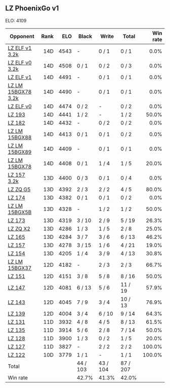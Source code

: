 ## LZ PhoenixGo v1 ##

ELO: 4109

Opponent | Rank | ELO | Black | Write | Total | Win rate
---------|-----:|----:|-------|-------|-------|-------:
[LZ ELF v1 3.2k](LZ%20ELF%20v1%203.2k.md) | 14D | 4543 | - | 0 / 1 | 0 / 1 | 0.0%
[LZ ELF v0 3.2k](LZ%20ELF%20v0%203.2k.md) | 14D | 4508 | 0 / 1 | 0 / 2 | 0 / 3 | 0.0%
[LZ ELF v1](LZ%20ELF%20v1.md) | 14D | 4491 | - | 0 / 1 | 0 / 1 | 0.0%
[LZ LM 15BGX78 3.2k](LZ%20LM%2015BGX78%203.2k.md) | 14D | 4490 | - | 0 / 1 | 0 / 1 | 0.0%
[LZ ELF v0](LZ%20ELF%20v0.md) | 14D | 4474 | 0 / 2 | - | 0 / 2 | 0.0%
[LZ 193](LZ%20193.md) | 14D | 4441 | 1 / 2 | - | 1 / 2 | 50.0%
[LZ 182](LZ%20182.md) | 14D | 4432 | - | 0 / 2 | 0 / 2 | 0.0%
[LZ LM 15BGX88](LZ%20LM%2015BGX88.md) | 14D | 4413 | 0 / 1 | 0 / 1 | 0 / 2 | 0.0%
[LZ LM 15BGX89](LZ%20LM%2015BGX89.md) | 14D | 4409 | - | 0 / 1 | 0 / 1 | 0.0%
[LZ LM 15BGX78](LZ%20LM%2015BGX78.md) | 14D | 4408 | 0 / 1 | 1 / 4 | 1 / 5 | 20.0%
[LZ 157 3.2k](LZ%20157%203.2k.md) | 13D | 4400 | 0 / 3 | 0 / 1 | 0 / 4 | 0.0%
[LZ ZQ G5](LZ%20ZQ%20G5.md) | 13D | 4392 | 2 / 3 | 2 / 2 | 4 / 5 | 80.0%
[LZ 174](LZ%20174.md) | 13D | 4382 | 0 / 1 | 0 / 1 | 0 / 2 | 0.0%
[LZ LM 15BGX5B](LZ%20LM%2015BGX5B.md) | 13D | 4328 | - | 1 / 2 | 1 / 2 | 50.0%
[LZ 173](LZ%20173.md) | 13D | 4319 | 3 / 10 | 2 / 9 | 5 / 19 | 26.3%
[LZ ZQ X2](LZ%20ZQ%20X2.md) | 13D | 4286 | 1 / 3 | 1 / 5 | 2 / 8 | 25.0%
[LZ 165](LZ%20165.md) | 13D | 4284 | 3 / 7 | 3 / 6 | 6 / 13 | 46.2%
[LZ 157](LZ%20157.md) | 13D | 4278 | 3 / 15 | 1 / 6 | 4 / 21 | 19.0%
[LZ 154](LZ%20154.md) | 13D | 4205 | 1 / 4 | 3 / 9 | 4 / 13 | 30.8%
[LZ LM 15BGX37](LZ%20LM%2015BGX37.md) | 12D | 4182 | - | 2 / 3 | 2 / 3 | 66.7%
[LZ 151](LZ%20151.md) | 12D | 4151 | 3 / 8 | 5 / 8 | 8 / 16 | 50.0%
[LZ 147](LZ%20147.md) | 12D | 4081 | 6 / 13 | 5 / 6 | 11 / 19 | 57.9%
[LZ 143](LZ%20143.md) | 12D | 4045 | 7 / 9 | 3 / 4 | 10 / 13 | 76.9%
[LZ 139](LZ%20139.md) | 12D | 4004 | 3 / 4 | 6 / 10 | 9 / 14 | 64.3%
[LZ 131](LZ%20131.md) | 11D | 3932 | 4 / 8 | 4 / 5 | 8 / 13 | 61.5%
[LZ 135](LZ%20135.md) | 11D | 3914 | 5 / 6 | 2 / 8 | 7 / 14 | 50.0%
[LZ 128](LZ%20128.md) | 11D | 3900 | 1 / 3 | 0 / 2 | 1 / 5 | 20.0%
[LZ 127](LZ%20127.md) | 11D | 3827 | - | 2 / 2 | 2 / 2 | 100.0%
[LZ 122](LZ%20122.md) | 10D | 3779 | 1 / 1 | - | 1 / 1 | 100.0%
Total | | | 44 / 103 | 43 / 104 | 87 / 207 | 
Win rate| | | 42.7% | 41.3% | 42.0% | 
